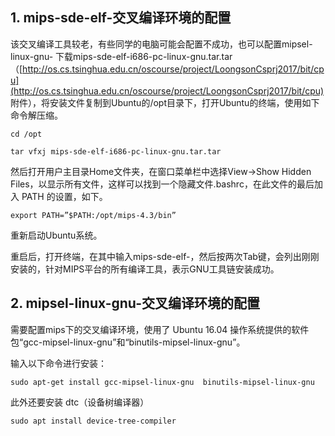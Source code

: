 ## 1. mips-sde-elf-交叉编译环境的配置

该交叉编译工具较老，有些同学的电脑可能会配置不成功，也可以配置mipsel-linux-gnu- 下载mips-sde-elf-i686-pc-linux-gnu.tar.tar（[http://os.cs.tsinghua.edu.cn/oscourse/project/LoongsonCsprj2017/bit/cpu](http://os.cs.tsinghua.edu.cn/oscourse/project/LoongsonCsprj2017/bit/cpu) 附件），将安装文件复制到Ubuntu的/opt目录下，打开Ubuntu的终端，使用如下命令解压缩。

```
cd /opt
```

```
tar vfxj mips-sde-elf-i686-pc-linux-gnu.tar.tar
```

然后打开用户主目录Home文件夹，在窗口菜单栏中选择View-&gt;Show Hidden Files，以显示所有文件，这样可以找到一个隐藏文件.bashrc，在此文件的最后加入 PATH 的设置，如下。

```
export PATH=”$PATH:/opt/mips-4.3/bin”
```

重新启动Ubuntu系统。

重启后，打开终端，在其中输入mips-sde-elf-，然后按两次Tab键，会列出刚刚安装的，针对MIPS平台的所有编译工具，表示GNU工具链安装成功。

## 2. mipsel-linux-gnu-交叉编译环境的配置

需要配置mips下的交叉编译环境，使用了 Ubuntu 16.04 操作系统提供的软件包“gcc-mipsel-linux-gnu”和“binutils-mipsel-linux-gnu”。

输入以下命令进行安装：

```
sudo apt-get install gcc-mipsel-linux-gnu  binutils-mipsel-linux-gnu
```

此外还要安装 dtc（设备树编译器）

```
sudo apt install device-tree-compiler
```

## 



